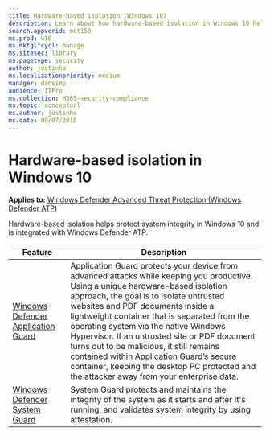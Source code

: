 ```yaml
---
title: Hardware-based isolation (Windows 10)
description: Learn about how hardware-based isolation in Windows 10 helps to combat malware.
search.appverid: met150
ms.prod: w10
ms.mktglfcycl: manage
ms.sitesec: library
ms.pagetype: security
author: justinha
ms.localizationpriority: medium
manager: dansimp
audience: ITPro
ms.collection: M365-security-compliance 
ms.topic: conceptual
ms.author: justinha
ms.date: 09/07/2018
---
```


# Hardware-based isolation in Windows 10

**Applies to:** [Windows Defender Advanced Threat Protection (Windows Defender ATP)](https://wincom.blob.core.windows.net/documents/Windows10_Commercial_Comparison.pdf)

Hardware-based isolation helps protect system integrity in Windows 10 and is integrated with Windows Defender ATP. 

| Feature | Description |
|------------|-------------|
| [Windows Defender Application Guard](../windows-defender-application-guard/wd-app-guard-overview.md) | Application Guard protects your device from advanced attacks while keeping you productive. Using a unique hardware-based isolation approach, the goal is to isolate untrusted websites and PDF documents inside a lightweight container that is separated from the operating system via the native Windows Hypervisor. If an untrusted site or PDF document turns out to be malicious, it still remains contained within Application Guard’s secure container, keeping the desktop PC protected and the attacker away from your enterprise data. |
| [Windows Defender System Guard](../windows-defender-system-guard/system-guard-how-hardware-based-root-of-trust-helps-protect-windows.md) | System Guard protects and maintains the integrity of the system as it starts and after it's running, and validates system integrity by using attestation.  |

